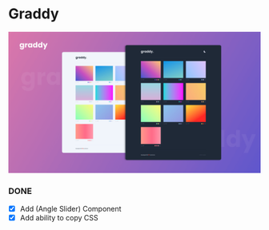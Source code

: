 # Graddy

![preview img](/public/preview.png)

### DONE
- [x] Add (Angle Slider) Component
- [x] Add ability to copy CSS
